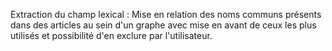 Extraction du champ lexical : Mise en relation des noms communs présents dans des articles au sein d'un graphe avec mise en avant de ceux les plus utilisés et possibilité d'en exclure par l'utilisateur.
